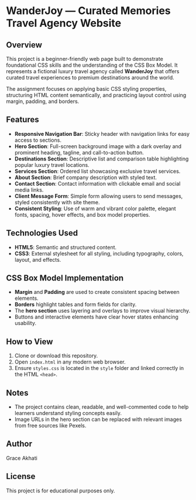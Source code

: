# WanderJoy — Curated Memories Travel Agency Website

## Overview
This project is a beginner-friendly web page built to demonstrate foundational CSS skills and the understanding of the CSS Box Model. It represents a fictional luxury travel agency called **WanderJoy** that offers curated travel experiences to premium destinations around the world.

The assignment focuses on applying basic CSS styling properties, structuring HTML content semantically, and practicing layout control using margin, padding, and borders.

## Features
- **Responsive Navigation Bar**: Sticky header with navigation links for easy access to sections.
- **Hero Section**: Full-screen background image with a dark overlay and prominent heading, tagline, and call-to-action button.
- **Destinations Section**: Descriptive list and comparison table highlighting popular luxury travel locations.
- **Services Section**: Ordered list showcasing exclusive travel services.
- **About Section**: Brief company description with styled text.
- **Contact Section**: Contact information with clickable email and social media links.
- **Client Message Form**: Simple form allowing users to send messages, styled consistently with site theme.
- **Consistent Styling**: Use of warm and vibrant color palette, elegant fonts, spacing, hover effects, and box model properties.

## Technologies Used
- **HTML5**: Semantic and structured content.
- **CSS3**: External stylesheet for all styling, including typography, colors, layout, and effects.

## CSS Box Model Implementation
- **Margin** and **Padding** are used to create consistent spacing between elements.
- **Borders** highlight tables and form fields for clarity.
- The **hero section** uses layering and overlays to improve visual hierarchy.
- Buttons and interactive elements have clear hover states enhancing usability.

## How to View
1. Clone or download this repository.
2. Open `index.html` in any modern web browser.
3. Ensure `styles.css` is located in the `style` folder and linked correctly in the HTML `<head>`.

## Notes

- The project contains clean, readable, and well-commented code to help learners understand styling concepts easily.
- Image URLs in the hero section can be replaced with relevant images from free sources like Pexels.

## Author
Grace Akhati

## License
This project is for educational purposes only.
